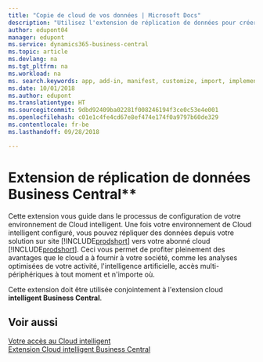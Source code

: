 ```yaml
---
title: "Copie de cloud de vos données | Microsoft Docs"
description: "Utilisez l'extension de réplication de données pour créer une copie cloud de vos données afin d'être connecté au Cloud intelligent."
author: edupont04
manager: edupont
ms.service: dynamics365-business-central
ms.topic: article
ms.devlang: na
ms.tgt_pltfrm: na
ms.workload: na
ms. search.keywords: app, add-in, manifest, customize, import, implement
ms.date: 10/01/2018
ms.author: edupont
ms.translationtype: HT
ms.sourcegitcommit: 9dbd92409ba02281f008246194f3ce0c53e4e001
ms.openlocfilehash: c01e1c4fe4cd67e8ef474e174f0a9797b60de329
ms.contentlocale: fr-be
ms.lasthandoff: 09/28/2018

---
```


# <a name="business-central-data-replication-extension"></a>Extension de réplication de données Business Central**

Cette extension vous guide dans le processus de configuration de votre environnement de Cloud intelligent.  Une fois votre environnement de Cloud intelligent configuré, vous pouvez répliquer des données depuis votre solution sur site [!INCLUDE[prodshort](includes/prodshort.md)] vers votre abonné cloud [!INCLUDE[prodshort](includes/prodshort.md)].  Ceci vous permet de profiter pleinement des avantages que le cloud a à fournir à votre société, comme les analyses optimisées de votre activité, l'intelligence artificielle, accès multi-périphériques à tout moment et n'importe où.

Cette extension doit être utilisée conjointement à l'extension cloud **intelligent Business Central**.

## <a name="see-also"></a>Voir aussi

[Votre accès au Cloud intelligent](about-intelligent-cloud.md)  
[Extension Cloud intelligent Business Central](ui-extensions-intelligent-cloud.md)  

